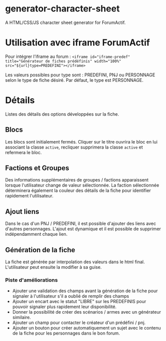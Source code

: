 # generator-character-sheet

A HTML/CSS/JS character sheet generator for ForumActif.

# Utilisation avec iframe ForumActif

Pour intégrer l'iframe au forum :
`<iframe id="iframe-predef" title="Générateur de fiches prédéfinis" width="100%" src="${url}type=PREDEFINI"></iframe>`

Les valeurs possibles pour type sont : PREDEFINI, PNJ ou PERSONNAGE selon le type de fiche désiré.
Par défaut, le type est PERSONNAGE.

# Détails

Listes des détails des options développées sur la fiche.

## Blocs

Les blocs sont initialement fermés.
Cliquer sur le titre ouvrira le bloc en lui associant la classe `active`, recliquer supprimera la classe `active` et refermera le bloc.

## Factions et Groupes

Des informations supplémentaires de groupes / factions apparaissent lorsque l'utilisateur change de valeur sélectionnée.
La faction sélectionnée déterminera également la couleur des détails de la fiche pour identifier rapidement l'utilisateur.

## Ajout liens

Dans le cas d'un PNJ / PREDEFINI, il est possible d'ajouter des liens avec d'autres personnages.
L'ajout est dynamique et il est possible de supprimer indépendamment chaque lien.

## Génération de la fiche

La fiche est générée par interpolation des valeurs dans le html final.
L'utilisateur peut ensuite la modifier à sa guise.

### Piste d'améliorations

- Ajouter une validation des champs avant la génération de la fiche pour signaler à l'utilisateur s'il a oublié de remplir des champs
- Ajouter un encart avec le statut "LIBRE" sur les PREDEFINIS pour pouvoir signaler plus rapidement leur disponibilité.
- Donner la possibilité de créer des scénarios / armes avec un générateur similaire.
- Ajouter un champ pour contacter le créateur d'un prédéfini / pnj.
- Ajouter un bouton pour créer automatiquement un sujet avec le contenu de la fiche pour les personnages dans le bon forum.
